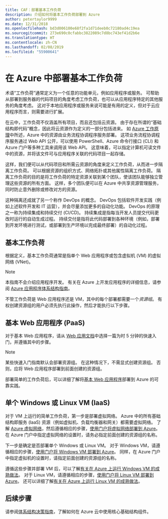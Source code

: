 ```yaml
---
title: CAF：部署基本工作负荷
description: 介绍如何将基本工作负荷部署到 Azure
author: petertaylor9999
ms.date: 12/31/2018
ms.openlocfilehash: bd3d006100e68f2fa1d71deeb0c72180ad4c19ea
ms.sourcegitcommit: 273e690c0cfabbc3822089c7d8bc743ef41d2b6e
ms.translationtype: HT
ms.contentlocale: zh-CN
ms.lasthandoff: 02/08/2019
ms.locfileid: "55900641"
---
```

# <a name="deploy-a-basic-workload-in-azure"></a>在 Azure 中部署基本工作负荷

术语“工作负荷”通常定义为一个任意的功能单元，例如应用程序或服务。 可帮助从部署到服务器的代码项目的角度考虑工作负荷，也可以从应用程序特定的其他服务的角度考虑。 这对于本地应用程序或服务来说可能是有用的定义，但对于云应用程序而言，则需要进行扩展。

在云中，工作负荷不仅涵盖所有项目，而且还包括云资源。 由于存在所谓的“基础结构即代码”概念，因此将云资源作为定义的一部分包括进来。 如 [Azure 工作原理](../../getting-started/what-is-azure.md)中所述，Azure 中的资源由业务流程协调程序服务部署。 这项业务流程协调程序服务通过 Web API 公开，可以使用 PowerShell、Azure 命令行接口 (CLI) 和 Azure 门户等多种工具来调用该 Web API。 这意味着，可以指定计算机可读文件中的资源，并将该文件可与应用程序关联的代码项目一起存储。

这样，我们便可以从代码项目和所需云资源的角度来定义工作负荷，从而进一步隔离工作负荷。 可以根据资源的组织方式、网络拓扑或其他属性隔离工作负荷。 隔离工作负荷的目的是将工作负荷的特定资源关联到某个团队，使该团队能够独立管理这些资源的所有方面。 这样，多个团队便可以在 Azure 中共享资源管理服务，同时防止意外删除或修改对方的资源。

这种隔离还成就了另一个称作 DevOps 的概念。 DevOps 包括软件开发实践（例如上述软件开发和 IT 运营），并会尽量添加更多的自动化功能。 DevOps 的原理之一称为持续集成和持续交付 (CI/CD)。 持续集成是指每当开发人员提交代码更改时运行的自动生成过程。 持续交付是指将此代码部署到各种环境（例如，部署到开发环境进行测试，或部署到生产环境以完成最终部署）的自动化过程。

## <a name="basic-workload"></a>基本工作负荷

根据定义，基本工作负荷通常是指单个 Web 应用程序或包含虚拟机 (VM) 的虚拟网络 (VNet)。

> [!NOTE]
> 本指南不会介绍应用程序开发。 有关在 Azure 上开发应用程序的详细信息，请参阅 [Azure 应用程序体系结构指南](/azure/architecture/guide/)。

不管工作负荷是 Web 应用程序还是 VM，其中的每个部署都需要一个*资源组*。 有权创建资源组的用户必须先执行此操作，然后才能执行以下步骤。

## <a name="basic-web-application-paas"></a>基本 Web 应用程序 (PaaS)

对于基本 Web 应用程序，请从 [Web 应用文档](/azure/app-service?toc=/azure/architecture/cloud-adoption-guide/toc.json)中选择一篇为时 5 分钟的快速入门，并遵循其中的步骤。

> [!NOTE]
> 某些快速入门指南默认会部署资源组。 在这种情况下，不需显式创建资源组。 否则，应将 Web 应用程序部署到前面创建的资源组。

部署简单的工作负荷后，可以详细了解将[基本 Web 应用程序](/azure/architecture/reference-architectures/app-service-web-app/basic-web-app?toc=/azure/architecture/cloud-adoption-guide/toc.json)部署到 Azure 的可靠实践。

## <a name="single-windows-or-linux-vm-iaas"></a>单个 Windows 或 Linux VM (IaaS)

对于 VM 上运行的简单工作负荷，第一步是部署虚拟网络。 Azure 中的所有基础结构即服务 (IaaS) 资源（例如虚拟机、负载均衡器和网关）都需要虚拟网络。 了解 [Azure 虚拟网络](/azure/virtual-network/virtual-networks-overview?toc=/azure/architecture/cloud-adoption-guide/toc.json)，然后遵循相应的步骤，[使用门户将虚拟网络部署到 Azure](/azure/virtual-network/quick-create-portal?toc=/azure/architecture/cloud-adoption-guide/toc.json)。 在 Azure 门户中指定虚拟网络的设置时，请务必指定前面创建的资源组的名称。

下一步是确定是否部署单个 Windows 或 Linux VM。 对于 Windows VM，请遵循相应的步骤，[使用门户将 Windows VM 部署到 Azure](/azure/virtual-machines/windows/quick-create-portal?toc=/azure/architecture/cloud-adoption-guide/toc.json)。 同样，在 Azure 门户中指定虚拟机的设置时，请指定前面创建的资源组的名称。

遵循这些步骤并部署 VM 后，可以了解[有关在 Azure 上运行 Windows VM 的成熟做法](/azure/architecture/reference-architectures/virtual-machines-windows/single-vm?toc=/azure/architecture/cloud-adoption-guide/toc.json)。 对于 Linux VM，请遵循相应的步骤，[使用门户将 Linux VM 部署到 Azure](/azure/virtual-machines/linux/quick-create-portal?toc=/azure/architecture/cloud-adoption-guide/toc.json)。 还可以详细了解[有关在 Azure 上运行 Linux VM 的成熟做法](/azure/architecture/reference-architectures/virtual-machines-linux/single-vm?toc=/azure/architecture/cloud-adoption-guide/toc.json)。

## <a name="next-steps"></a>后续步骤

请参阅[体系结构决策指南](../../decision-guides/overview.md)，了解如何在 Azure 云中使用核心基础结构组件。
